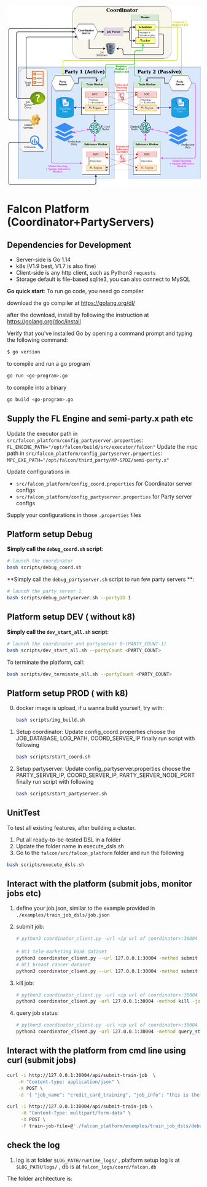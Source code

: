 <!-- ![Alt text](https://github.com/lemonviv/falcon/blob/dev/src/falcon_platform/photos/db.png) -->
![Falcon Platform Architecture](../../imgs/falcon_platform/Falcon_Sys_Archi_Dec21version.jpg)

# Falcon Platform (Coordinator+PartyServers)

## Dependencies for Development

- Server-side is Go 1.14
- k8s (V1.9 best, V1.7 is also fine)
- Client-side is any http client, such as Python3 `requests`
- Storage default is file-based sqlite3, you can also connect to MySQL

**Go quick start**:
To run go code, you need go compiler

download the go compiler at https://golang.org/dl/

after the download, install by following the instruction at https://golang.org/doc/install

Verify that you've installed Go by opening a command prompt and typing the following command:
```sh
$ go version
```

to compile and run a go program
```sh
go run <go-program>.go
```

to compile into a binary
```sh
go build <go-program>.go
```

## Supply the FL Engine and semi-party.x path etc

Update the executor path in `src/falcon_platform/config_partyserver.properties`: `FL_ENGINE_PATH="/opt/falcon/build/src/executor/falcon"`
Update the mpc path in `src/falcon_platform/config_partyserver.properties`: `MPC_EXE_PATH="/opt/falcon/third_party/MP-SPDZ/semi-party.x"`

Update configurations in
- `src/falcon_platform/config_coord.properties` for Coordinator server configs
- `src/falcon_platform/config_partyserver.properties` for Party server configs

Supply your configurations in those `.properties` files
## Platform setup Debug

**Simply call the `debug_coord.sh` script**:

```bash
# launch the coordinator 
bash scripts/debug_coord.sh
```

**Simply call the `debug_partyserver.sh` script to run few party servers **:

```bash
# launch the party server 1 
bash scripts/debug_partyserver.sh --partyID 1 
```

## Platform setup DEV ( without k8)


**Simply call the `dev_start_all.sh` script**:
```bash
# launch the coordinator and partyserver 0~(PARTY_COUNT-1)
bash scripts/dev_start_all.sh --partyCount <PARTY_COUNT>
```

To terminate the platform, call:
```bash
bash scripts/dev_terminate_all.sh --partyCount <PARTY_COUNT>
```


## Platform setup PROD ( with k8)

0. docker image is upload, if u wanna build yourself, try with:

   ```bash
   bash scripts/img_build.sh
   ```

1. Setup coordinator:
    Update config_coord.properties
    choose the JOB_DATABASE, LOG_PATH, COORD_SERVER_IP
    finally run script with following

    ```bash
    bash scripts/start_coord.sh
    ```

2. Setup partyserver:
    Update config_partyserver.properties
    choose the PARTY_SERVER_IP, COORD_SERVER_IP, PARTY_SERVER_NODE_PORT
    finally run script with following

    ```bash
    bash scripts/start_partyserver.sh
    ```

## UnitTest

To test all existing features, after building a cluster. 

1. Put all ready-to-be-tested DSL in a folder
2. Update the folder name in execute_dsls.sh
3. Go to the `falcon/src/falcon_platform` folder and run the following

```bash
bash scripts/execute_dsls.sh
```

## Interact with the platform (submit jobs, monitor jobs etc)

1. define your job.json, similar to the example provided in `./examples/train_job_dsls/job.json`

2. submit job:

   ```bash
   # python3 coordinator_client.py -url <ip url of coordinator>:30004 -method submit -path ./examples/train_job_dsls/job.json
   
   # UCI tele-marketing bank dataset
   python3 coordinator_client.py --url 127.0.0.1:30004 -method submit -path ./examples/full_template/8.train_logistic_reg.json
   # UCI breast cancer dataset
   python3 coordinator_client.py --url 127.0.0.1:30004 -method submit -path ./examples/full_template/three_parties_train_job_breastcancer_lr.json
   ```

3. kill job:

    ```bash
    # python3 coordinator_client.py -url <ip url of coordinator>:30004 -method kill -job <job_id>
    python3 coordinator_client.py -url 127.0.0.1:30004 -method kill -job 60
    ```

4. query job status:

    ```bash
    # python3 coordinator_client.py -url <ip url of coordinator>:30004 -method query_status -job <job_id>
    python3 coordinator_client.py -url 127.0.0.1:30004 -method query_status -job 60
    ```

## Interact with the platform from cmd line using curl (submit jobs)
```bash
curl -i http://127.0.0.1:30004/api/submit-train-job  \
    -H "Content-type: application/json" \
    -X POST \
    -d '{ "job_name": "credit_card_training", "job_info": "this is the job_info", "job_fl_type": "vertical", "existing_key": 0, "party_nums": 2, "task_num": 1, "party_info": [ { "id": 1, "addr": "127.0.0.1:30006", "party_type": "active", "path": { "data_input": "/home/wuyuncheng/Documents/falcon/data/dataset/bank_marketing_data/client0", "data_output": "/home/wuyuncheng/Documents/falcon/data/dataset/bank_marketing_data/client0", "model_path": "/home/wuyuncheng/Documents/falcon/data/dataset/bank_marketing_data" } }, { "id": 2, "addr": "127.0.0.1:30007", "party_type": "passive", "path": { "data_input": "/home/wuyuncheng/Documents/falcon/data/dataset/bank_marketing_data/client1", "data_output": "/home/wuyuncheng/Documents/falcon/data/dataset/bank_marketing_data/client1", "model_path": "/home/wuyuncheng/Documents/falcon/data/dataset/bank_marketing_data" } } ], "tasks": { "pre_processing": { "mpc_algorithm_name": "preprocessing", "algorithm_name": "preprocessing", "input_configs": { "data_input": { "data": "file", "key": "key" }, "algorithm_config": { "max_feature_bin": "32", "iv_threshold": "0.5" } }, "output_configs": { "data_output": "outfile" } }, "model_training": { "mpc_algorithm_name": "logistic_regression", "algorithm_name": "logistic_regression", "input_configs": { "data_input": { "data": "client.txt", "key": "mpcKeys" }, "algorithm_config": { "batch_size": 32, "max_iteration": 50, "convergence_threshold": 0.0001, "with_regularization": false, "alpha": 0.1, "learning_rate": 0.1, "decay": 0.1, "penalty": "l1", "optimizer": "sgd", "multi_class": "ovr", "metric": "acc", "differential_privacy_budget": 0.1, "fit_bias": true } }, "output_configs": { "trained_model": "model", "evaluation_report": "model.txt" } } } }'
```

```bash
curl -i http://127.0.0.1:30004/api/submit-train-job \
     -H "Content-Type: multipart/form-data" \
     -X POST \
     -F train-job-file=@'./falcon_platform/examples/train_job_dsls/debug_two_parties_train_job.json'
```

## check the log

1.  log is at folder `$LOG_PATH/runtime_logs/` , 
    platform setup log is at `$LOG_PATH/logs/` ,
    db is at     `falcon_logs/coord/falcon.db` 
    

The folder architecture is:

